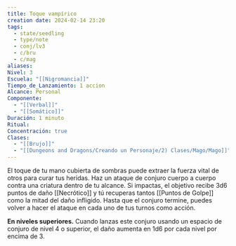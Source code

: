```yaml
---
title: Toque vampírico
creation date: 2024-02-14 23:20
tags:
  - state/seedling
  - type/note
  - conj/lv3
  - c/bru
  - c/mag
aliases: 
Nivel: 3
Escuela: "[[Nigromancia]]"
Tiempo_de_Lanzamiento: 1 accion
Alcance: Personal
Componente:
  - "[[Verbal]]"
  - "[[Somático]]"
Duración: 1 minuto
Ritual: 
Concentración: true
Clases:
  - "[[Brujo]]"
  - "[[Dungeons and Dragons/Creando un Personaje/2) Clases/Mago/Mago]]"
---
```

El toque de tu mano cubierta de sombras puede extraer la fuerza vital de otros para curar tus heridas. Haz un ataque de conjuro cuerpo a cuerpo contra una criatura dentro de tu alcance. Si impactas, el objetivo recibe 3d6 puntos de daño [[Necrótico]] y tú recuperas tantos [[Puntos de Golpe]] como la mitad del daño infligido. Hasta que el conjuro termine, puedes volver a hacer el ataque en cada uno de tus turnos como acción.

**En niveles superiores.** Cuando lanzas este conjuro usando un espacio de conjuro de nivel 4 o superior, el daño aumenta en 1d6 por cada nivel por encima de 3.
